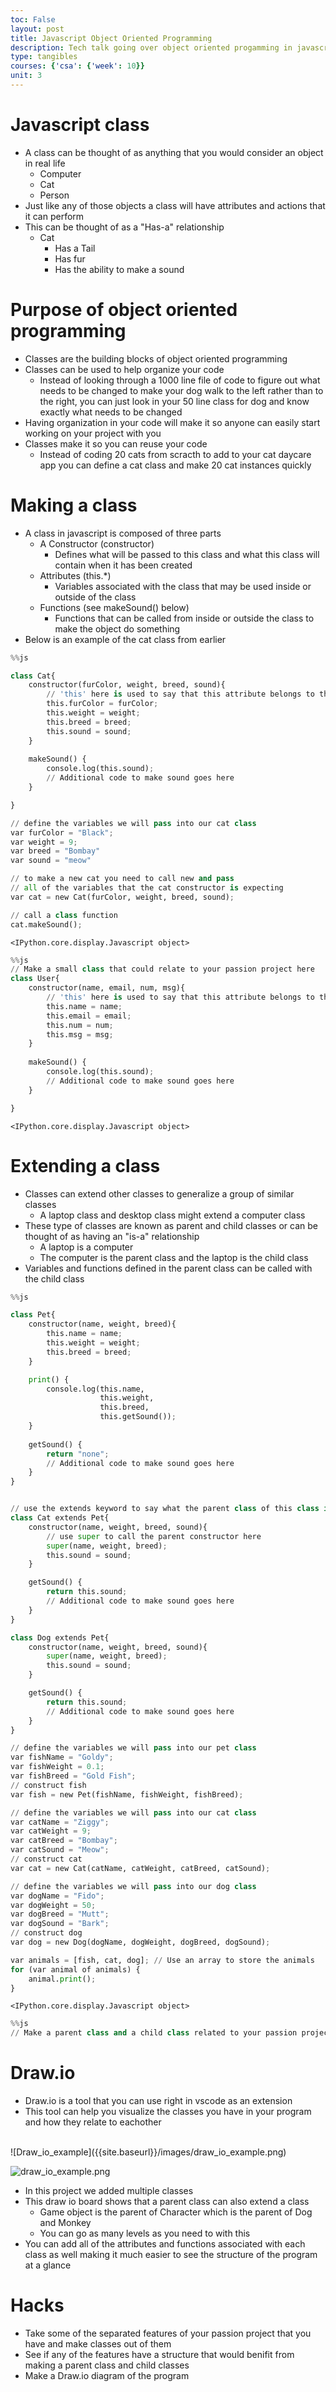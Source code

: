 ```yaml
---
toc: False
layout: post
title: Javascript Object Oriented Programming
description: Tech talk going over object oriented progamming in javascript
type: tangibles
courses: {'csa': {'week': 10}}
unit: 3
---
```


# Javascript class
- A class can be thought of as anything that you would consider an object in real life
    - Computer
    - Cat
    - Person
- Just like any of those objects a class will have attributes and actions that it can perform 
- This can be thought of as a "Has-a" relationship
    - Cat
        - Has a Tail
        - Has fur
        - Has the ability to make a sound

# Purpose of object oriented programming
- Classes are the building blocks of object oriented programming
- Classes can be used to help organize your code
    - Instead of looking through a 1000 line file of code to figure out what needs to be changed to make your dog walk to the left rather than to the right, you can just look in your 50 line class for dog and know exactly what needs to be changed
- Having organization in your code will make it so anyone can easily start working on your project with you
- Classes make it so you can reuse your code
    - Instead of coding 20 cats from scracth to add to your cat daycare app you can define a cat class and make 20 cat instances quickly

# Making a class
- A class in javascript is composed of three parts
    - A Constructor (constructor)
        - Defines what will be passed to this class and what this class will contain when it has been created
    - Attributes (this.*)
        - Variables associated with the class that may be used inside or outside of the class
    - Functions (see makeSound() below)
        - Functions that can be called from inside or outside the class to make the object do something
- Below is an example of the cat class from earlier


```python
%%js

class Cat{
    constructor(furColor, weight, breed, sound){
        // 'this' here is used to say that this attribute belongs to this class
        this.furColor = furColor;
        this.weight = weight;
        this.breed = breed;
        this.sound = sound;
    }
    
    makeSound() {
        console.log(this.sound);
        // Additional code to make sound goes here
    }

}

// define the variables we will pass into our cat class
var furColor = "Black";
var weight = 9;
var breed = "Bombay"
var sound = "meow"

// to make a new cat you need to call new and pass 
// all of the variables that the cat constructor is expecting
var cat = new Cat(furColor, weight, breed, sound);

// call a class function
cat.makeSound();
```


    <IPython.core.display.Javascript object>



```python
%%js
// Make a small class that could relate to your passion project here
class User{
    constructor(name, email, num, msg){
        // 'this' here is used to say that this attribute belongs to this class
        this.name = name;
        this.email = email;
        this.num = num;
        this.msg = msg;
    }
    
    makeSound() {
        console.log(this.sound);
        // Additional code to make sound goes here
    }

}

```


    <IPython.core.display.Javascript object>


# Extending a class
- Classes can extend other classes to generalize a group of similar classes
    - A laptop class and desktop class might extend a computer class
- These type of classes are known as parent and child classes or can be thought of as having an "is-a" relationship
    - A laptop is a computer
    - The computer is the parent class and the laptop is the child class
- Variables and functions defined in the parent class can be called with the child class


```python
%%js

class Pet{
    constructor(name, weight, breed){
        this.name = name;
        this.weight = weight;
        this.breed = breed;
    }

    print() {
        console.log(this.name, 
                    this.weight, 
                    this.breed, 
                    this.getSound());
    }
    
    getSound() {
        return "none";
        // Additional code to make sound goes here
    }
}


// use the extends keyword to say what the parent class of this class is
class Cat extends Pet{
    constructor(name, weight, breed, sound){
        // use super to call the parent constructor here
        super(name, weight, breed);
        this.sound = sound;
    }

    getSound() {
        return this.sound;
        // Additional code to make sound goes here
    }
}

class Dog extends Pet{
    constructor(name, weight, breed, sound){
        super(name, weight, breed);
        this.sound = sound;
    }

    getSound() {
        return this.sound;
        // Additional code to make sound goes here
    }
}

// define the variables we will pass into our pet class
var fishName = "Goldy";
var fishWeight = 0.1;
var fishBreed = "Gold Fish";
// construct fish
var fish = new Pet(fishName, fishWeight, fishBreed);

// define the variables we will pass into our cat class
var catName = "Ziggy";
var catWeight = 9;
var catBreed = "Bombay";
var catSound = "Meow";
// construct cat
var cat = new Cat(catName, catWeight, catBreed, catSound);

// define the variables we will pass into our dog class
var dogName = "Fido";
var dogWeight = 50;
var dogBreed = "Mutt";
var dogSound = "Bark";
// construct dog
var dog = new Dog(dogName, dogWeight, dogBreed, dogSound);

var animals = [fish, cat, dog]; // Use an array to store the animals
for (var animal of animals) {
    animal.print();
}
```


    <IPython.core.display.Javascript object>



```python
%%js
// Make a parent class and a child class related to your passion project
```

# Draw.io
- Draw.io is a tool that you can use right in vscode as an extension
- This tool can help you visualize the classes you have in your program and how they relate to eachother

<br>
![Draw_io_example]({{site.baseurl}}/images/draw_io_example.png)

![draw_io_example.png](attachment:draw_io_example.png)

- In this project we added multiple classes
- This draw io board shows that a parent class can also extend a class 
    - Game object is the parent of Character which is the parent of Dog and Monkey
    - You can go as many levels as you need to with this
- You can add all of the attributes and functions associated with each class as well making it much easier to see the structure of the program at a glance

# Hacks
- Take some of the separated features of your passion project that you have and make classes out of them
- See if any of the features have a structure that would benifit from making a parent class and child classes
- Make a Draw.io diagram of the program
